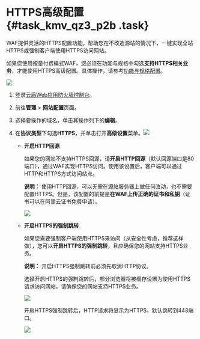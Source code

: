 # HTTPS高级配置 {#task_kmv_qz3_p2b .task}

WAF提供灵活的HTTPS配置功能，帮助您在不改造源站的情况下，一键实现全站HTTPS或强制客户端使用HTTPS访问网站。

如果您使用按量付费模式WAF，您必须在功能与规格中勾选**支持HTTPS相关业务**，才能使用HTTPS高级配置。具体操作，请参考[功能与规格配置](cn.zh-CN/用户指南/功能与规格配置（按量付费模式）.md#)。

![](http://static-aliyun-doc.oss-cn-hangzhou.aliyuncs.com/assets/img/15554/15371769147687_zh-CN.png)

1.  登录[云盾Web应用防火墙控制台](https://yundun.console.aliyun.com/?p=waf)。 
2.  前往**管理** \> **网站配置**页面。 
3.  选择要操作的域名，单击其操作列下的**编辑**。 
4.  在**协议类型**下勾选**HTTPS**，并单击打开**高级设置**菜单。![](http://static-aliyun-doc.oss-cn-hangzhou.aliyuncs.com/assets/img/15554/15371769147688_zh-CN.jpg)

 
    -   **开启HTTP回源**

        如果您的网站不支持HTTPS回源，请**开启HTTP回源**（默认回源端口是80端口），通过WAF实现HTTPS访问。使用该设置后，客户端可以通过HTTP和HTTPS方式访问站点。

        **说明：** 使用HTTP回源，可以无需在源站服务器上做任何改动，也不需要配置HTTPS。但是，该配置的前提是**在WAF上传正确的证书和私钥**（证书可以在阿里云证书免费申请）。

        ![](http://static-aliyun-doc.oss-cn-hangzhou.aliyuncs.com/assets/img/15554/15371769147689_zh-CN.jpg)

    -   **开启HTTPS的强制跳转**

        如果您需要强制客户端使用HTTPS来访问（从安全性考虑，推荐这样做），您可以**开启HTTPS的强制跳转**，且应确保您的网站支持HTTPS业务。

        **说明：** 开启HTTPS强制跳转前必须先取消HTTP协议。

        选择开启HTTPS的强制跳转后，部分浏览器将被缓存设置为使用HTTPS请求访问网站，请确保您的网站支持HTTPS业务。

        ![](http://static-aliyun-doc.oss-cn-hangzhou.aliyuncs.com/assets/img/15554/15371769147690_zh-CN.jpg)

        开启HTTPS强制跳转后，HTTP请求将显示为HTTPS，默认跳转到443端口。

        ![](http://static-aliyun-doc.oss-cn-hangzhou.aliyuncs.com/assets/img/15554/15371769147691_zh-CN.jpg)


